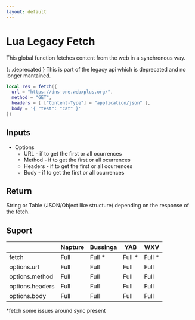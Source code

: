 ```yaml
---
layout: default
---
```

# Lua Legacy Fetch
This global function fetches content from the web in a synchronous way.

{: .deprecated }
This is part of the legacy api which is deprecated and no longer mantained.

```lua
local res = fetch({
  url = "https://dns-one.webxplus.org/",
  method = "GET",
  headers = { ["Content-Type"] = "application/json" },
  body = '{ "test": "cat" }'
})
```

## Inputs
- Options
  - URL - if to get the first or all ocurrences
  - Method - if to get the first or all ocurrences
  - Headers - if to get the first or all ocurrences
  - Body - if to get the first or all ocurrences

## Return
String or Table (JSON/Object like structure) depending on the response of the fetch.

## Suport

|                 | Napture | Bussinga | YAB    | WXV    |
| --------------- | ------- | -------- | ------ | ------ |
| fetch           | Full    | Full *   | Full * | Full * |
| options.url     | Full    | Full     | Full   | Full   |
| options.method  | Full    | Full     | Full   | Full   |
| options.headers | Full    | Full     | Full   | Full   |
| options.body    | Full    | Full     | Full   | Full   |

*fetch some issues around sync present